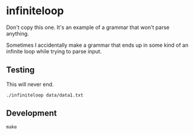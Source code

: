 # infiniteloop

Don't copy this one. It's an example of a grammar that won't parse anything.

Sometimes I accidentally make a grammar that ends up in some kind of an
infinite loop while trying to parse input.

## Testing

This will never end.

```
./infiniteloop data/data1.txt
```

## Development

```
make
```
